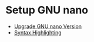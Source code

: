 # Setup GNU nano

- [Upgrade GNU nano Version](./upgrade_nano.md)
- [Syntax Highlighting](./syntax_highlighting.md) 
